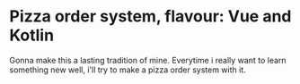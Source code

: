 # Pizza order system, flavour: Vue and Kotlin

Gonna make this a lasting tradition of mine. Everytime i really want to learn something new well, i'll try to make a pizza order system with it. 

